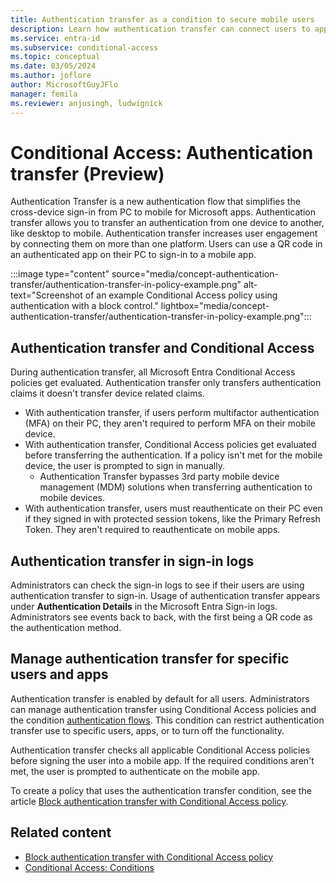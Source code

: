 ```yaml
---
title: Authentication transfer as a condition to secure mobile users
description: Learn how authentication transfer can connect users to apps across desktop and mobile devices.
ms.service: entra-id
ms.subservice: conditional-access
ms.topic: conceptual
ms.date: 03/05/2024
ms.author: joflore
author: MicrosoftGuyJFlo
manager: femila
ms.reviewer: anjusingh, ludwignick
---
```

# Conditional Access: Authentication transfer (Preview)

Authentication Transfer is a new authentication flow that simplifies the cross-device sign-in from PC to mobile for Microsoft apps. Authentication transfer allows you to transfer an authentication from one device to another, like desktop to mobile. Authentication transfer increases user engagement by connecting them on more than one platform. Users can use a QR code in an authenticated app on their PC to sign-in to a mobile app.

:::image type="content" source="media/concept-authentication-transfer/authentication-transfer-in-policy-example.png" alt-text="Screenshot of an example Conditional Access policy using authentication with a block control." lightbox="media/concept-authentication-transfer/authentication-transfer-in-policy-example.png":::

## Authentication transfer and Conditional Access

During authentication transfer, all Microsoft Entra Conditional Access policies get evaluated. Authentication transfer only transfers authentication claims it doesn't transfer device related claims.

- With authentication transfer, if users perform multifactor authentication (MFA) on their PC, they aren't required to perform MFA on their mobile device.
- With authentication transfer, Conditional Access policies get evaluated before transferring the authentication. If a policy isn't met for the mobile device, the user is prompted to sign in manually.
   - Authentication Transfer bypasses 3rd party mobile device management (MDM) solutions when transferring authentication to mobile devices. 
- With authentication transfer, users must reauthenticate on their PC even if they signed in with protected session tokens, like the Primary Refresh Token. They aren't required to reauthenticate on mobile apps.

## Authentication transfer in sign-in logs

Administrators can check the sign-in logs to see if their users are using authentication transfer to sign-in. Usage of authentication transfer appears under **Authentication Details** in the Microsoft Entra Sign-in logs. Administrators see events back to back, with the first being a QR code as the authentication method.

## Manage authentication transfer for specific users and apps

Authentication transfer is enabled by default for all users. Administrators can manage authentication transfer using Conditional Access policies and the condition [authentication flows](concept-authentication-flows.md). This condition can restrict authentication transfer use to specific users, apps, or to turn off the functionality. 

Authentication transfer checks all applicable Conditional Access policies before signing the user into a mobile app. If the required conditions aren't met, the user is prompted to authenticate on the mobile app.

To create a policy that uses the authentication transfer condition, see the article [Block authentication transfer with Conditional Access policy](policy-block-authentication-flows.md#authentication-transfer-policies).

## Related content

- [Block authentication transfer with Conditional Access policy](policy-block-authentication-flows.md#authentication-transfer-policies)
- [Conditional Access: Conditions](concept-conditional-access-conditions.md)
